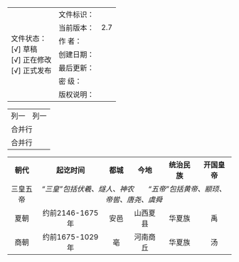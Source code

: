 <table>
<tr>
    <td rowspan="7"> 文件状态：<br/>
        [√] 草稿<br/>
        [√] 正在修改<br/>
        [√] 正式发布 </td>
    <td>文件标识：</td>
    <td> </td>
</tr>
<tr>
    <td>当前版本：</td>
    <td>2.7</td>
</tr>
<tr>
    <td>作    者：</td>
    <td></td>
</tr>
<tr>
    <td>创建日期：</td>
    <td></td>
</tr>
<tr>
    <td>最后更新：</td>
    <td></td>
</tr>
<tr>
    <td>密    级：</td>
    <td></td>
</tr>
<tr>
    <td>版权说明：</td>
    <td></td>
</tr>
</table>

<table>
    <tr>
        <td>列一</td> 
        <td>列一</td> 
   </tr>
    <tr>
        <td colspan="2">合并行</td>    
    </tr>
    <tr>
        <td colspan="2">合并行</td>    
    </tr>
</table>

<table>
    <tr>
        <th align="center" colspan="4">朝代</td>
        <th align="center">起讫时间</td>
        <th align="center">都城</td>
        <th align="center">今地</td>
        <th align="center">统治民族</td>
        <th align="center">开国皇帝</td>
    </tr>
    <tr>
        <td align="center" colspan="4">三皇五帝</td>
        <td align="center" colspan="5">
            <i>“三皇”包括伏羲、燧人、神农&emsp;&emsp;“五帝”包括黄帝、颛顼、帝喾、唐尧、虞舜</i>
        </td>
    </tr>
    <tr>
        <td align="center" colspan="4">夏朝</td>
        <td align="center">约前2146-1675年</td>
        <td align="center">安邑</td>
        <td align="center">山西夏县</td>
        <td align="center">华夏族</td>
        <td align="center">禹</td>
    </tr>
    <tr>
    <td align="center" colspan="4">商朝</td>
    <td align="center">约前1675-1029年</td>
    <td align="center">亳</td>
    <td align="center">河南商丘</td>
    <td align="center">华夏族</td>
    <td align="center">汤</td>
    <tr>

</table>
